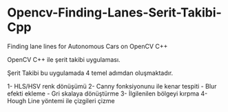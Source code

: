 # Opencv-Finding-Lanes-Serit-Takibi-Cpp
Finding lane lines for Autonomous Cars on OpenCV C++

OpenCV C++ ile şerit takibi uygulaması.

Şerit Takibi bu uygulamada 4 temel adımdan oluşmaktadır.

1- HLS/HSV renk dönüşümü 
2- Canny fonksiyonunu ile kenar tespiti - Blur efekti ekleme - Gri skalaya dönüştürme
3- İlgilenilen bölgeyi kırpma
4- Hough Line yöntemi ile çizgileri çizme

